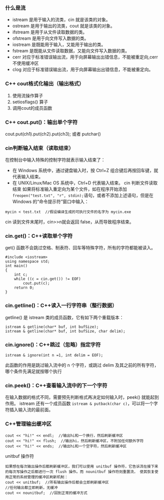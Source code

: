 ### 什么是流 

* istream 是用于输入的流类，cin 就是该类的对象。
* ostream 是用于输出的流类，cout 就是该类的对象。
* ifstream 是用于从文件读取数据的类。
* ofstream 是用于向文件写入数据的类。
* iostream 是既能用于输入，又能用于输出的类。
* fstream 是既能从文件读取数据，又能向文件写入数据的类。
* cerr 对应于标准错误输出流，用于向屏幕输出出错信息，不能被重定向,cerr 不使用缓冲区
* clog 对应于标准错误输出流，用于向屏幕输出出错信息，不能被重定向。
### C++ cout格式化输出（输出格式）
1. 使用流操作算子
2. setiosflags() 算子
3. 调用cout的成员函数
### C++ cout.put()：输出单个字符
cout.put(ch1).put(ch2).put(ch3);    或者 putchar()
### cin判断输入结束（读取结束）
在控制台中输入特殊的控制字符就表示输入结束了：
* 在 Windows 系统中，通过键盘输入时，按 Ctrl+Z 组合键后再按回车键，就代表输入结束。
* 在 UNIX/Linux/Mac OS 系统中，Ctrl+D 代表输入结束。
cin 判断文件读取结束
如果将标准输入重定向为某个文件，如在程序开始添加`freopen("test.txt", "r", stdin);`语句，或者不添加上述语句，但是在 Windows 的“命令提示符”窗口中输入：
```
mycin < test.txt  //假设编译生成的可执行文件的名字为 mycin.exe
```
cin 读到文件末尾时，cin>>n就会返回 false，从而导致程序结束。
### cin.get()：C++读取单个字符
get() 函数不会跳过空格、制表符、回车等特殊字符，所有的字符都能被读入。
```
#include <iostream>
using namespace std;
int main()
{
    int c;
    while ((c = cin.get()) != EOF)
        cout.put(c);
    return 0;
}
```
### cin.getline()：C++读入一行字符串（整行数据）
getline() 是 istream 类的成员函数，它有如下两个重载版本：
```
istream & getline(char* buf, int bufSize);
istream & getline(char* buf, int bufSize, char delim);
```
### cin.ignore()：C++跳过（忽略）指定字符
```
istream & ignore(int n =1, int delim = EOF);
```
此函数的作用是跳过输入流中的 n 个字符，或跳过 delim 及其之前的所有字符，哪个条件先满足就按哪个执行
### cin.peek()：C++查看输入流中的下一个字符
在输入数据的格式不同，需要预先判断格式再决定如何输入时，peek() 就能起到作用。
istream 还有一个成员函数 `istream & putback(char c)`，可以将一个字符插入输入流的最前面。
### C++管理输出缓冲区
```
cout << "hi!" << endl;  //输出hi和一个换行，然后刷新缓冲区
cout << "hi!" << flush;  //输出hi，然后刷新缓冲区，不附加任何额外字符
cout << "hi!" << ends;  //输出hi和一个空字符，然后刷新缓冲区
```
unitbuf 操作符
```
如果想在每次输出操作后都刷新缓冲区，我们可以使用 unitbuf 操作符，它告诉流在接下来的每次写操作之后都进行一次 flush 操作。而 nounitbuf 操作符则重置流， 使其恢复使用正常的系统管理的缓冲区刷新机制：
cout << unitbuf;  //所有输出操作后都会立即刷新缓冲区
//任何输出都立即刷新，无缓冲
cout << nounitbuf;  //回到正常的缓冲方式
```